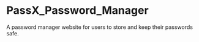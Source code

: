 # PassX_Password_Manager
A password manager website for users to store and keep their passwords safe.
